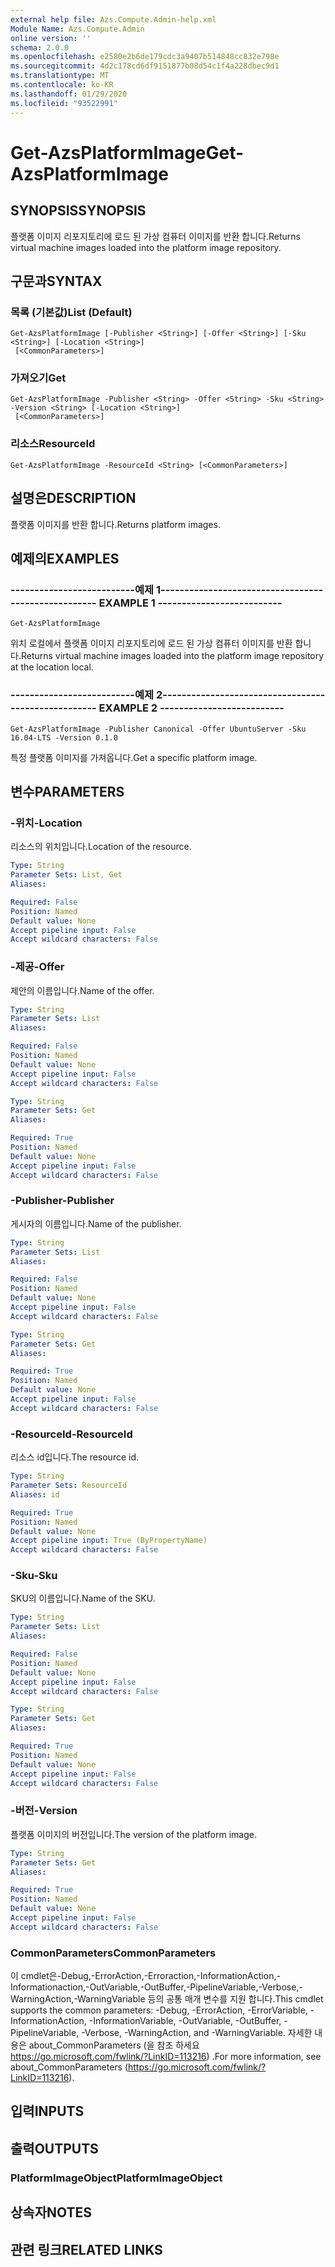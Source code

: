 ```yaml
---
external help file: Azs.Compute.Admin-help.xml
Module Name: Azs.Compute.Admin
online version: ''
schema: 2.0.0
ms.openlocfilehash: e2580e2b6de179cdc3a9407b514848cc832e798e
ms.sourcegitcommit: 4d2c178cd6df9151877b08d54c1f4a228dbec9d1
ms.translationtype: MT
ms.contentlocale: ko-KR
ms.lasthandoff: 01/29/2020
ms.locfileid: "93522991"
---
```

# <span data-ttu-id="1762d-101">Get-AzsPlatformImage</span><span class="sxs-lookup"><span data-stu-id="1762d-101">Get-AzsPlatformImage</span></span>

## <span data-ttu-id="1762d-102">SYNOPSIS</span><span class="sxs-lookup"><span data-stu-id="1762d-102">SYNOPSIS</span></span>
<span data-ttu-id="1762d-103">플랫폼 이미지 리포지토리에 로드 된 가상 컴퓨터 이미지를 반환 합니다.</span><span class="sxs-lookup"><span data-stu-id="1762d-103">Returns virtual machine images loaded into the platform image repository.</span></span>

## <span data-ttu-id="1762d-104">구문과</span><span class="sxs-lookup"><span data-stu-id="1762d-104">SYNTAX</span></span>

### <span data-ttu-id="1762d-105">목록 (기본값)</span><span class="sxs-lookup"><span data-stu-id="1762d-105">List (Default)</span></span>
```
Get-AzsPlatformImage [-Publisher <String>] [-Offer <String>] [-Sku <String>] [-Location <String>]
 [<CommonParameters>]
```

### <span data-ttu-id="1762d-106">가져오기</span><span class="sxs-lookup"><span data-stu-id="1762d-106">Get</span></span>
```
Get-AzsPlatformImage -Publisher <String> -Offer <String> -Sku <String> -Version <String> [-Location <String>]
 [<CommonParameters>]
```

### <span data-ttu-id="1762d-107">리소스</span><span class="sxs-lookup"><span data-stu-id="1762d-107">ResourceId</span></span>
```
Get-AzsPlatformImage -ResourceId <String> [<CommonParameters>]
```

## <span data-ttu-id="1762d-108">설명은</span><span class="sxs-lookup"><span data-stu-id="1762d-108">DESCRIPTION</span></span>
<span data-ttu-id="1762d-109">플랫폼 이미지를 반환 합니다.</span><span class="sxs-lookup"><span data-stu-id="1762d-109">Returns platform images.</span></span>

## <span data-ttu-id="1762d-110">예제의</span><span class="sxs-lookup"><span data-stu-id="1762d-110">EXAMPLES</span></span>

### <span data-ttu-id="1762d-111">--------------------------예제 1--------------------------</span><span class="sxs-lookup"><span data-stu-id="1762d-111">-------------------------- EXAMPLE 1 --------------------------</span></span>
```
Get-AzsPlatformImage
```

<span data-ttu-id="1762d-112">위치 로컬에서 플랫폼 이미지 리포지토리에 로드 된 가상 컴퓨터 이미지를 반환 합니다.</span><span class="sxs-lookup"><span data-stu-id="1762d-112">Returns virtual machine images loaded into the platform image repository at the location local.</span></span>

### <span data-ttu-id="1762d-113">--------------------------예제 2--------------------------</span><span class="sxs-lookup"><span data-stu-id="1762d-113">-------------------------- EXAMPLE 2 --------------------------</span></span>
```
Get-AzsPlatformImage -Publisher Canonical -Offer UbuntuServer -Sku 16.04-LTS -Version 0.1.0
```

<span data-ttu-id="1762d-114">특정 플랫폼 이미지를 가져옵니다.</span><span class="sxs-lookup"><span data-stu-id="1762d-114">Get a specific platform image.</span></span>

## <span data-ttu-id="1762d-115">변수</span><span class="sxs-lookup"><span data-stu-id="1762d-115">PARAMETERS</span></span>

### <span data-ttu-id="1762d-116">-위치</span><span class="sxs-lookup"><span data-stu-id="1762d-116">-Location</span></span>
<span data-ttu-id="1762d-117">리소스의 위치입니다.</span><span class="sxs-lookup"><span data-stu-id="1762d-117">Location of the resource.</span></span>

```yaml
Type: String
Parameter Sets: List, Get
Aliases: 

Required: False
Position: Named
Default value: None
Accept pipeline input: False
Accept wildcard characters: False
```

### <span data-ttu-id="1762d-118">-제공</span><span class="sxs-lookup"><span data-stu-id="1762d-118">-Offer</span></span>
<span data-ttu-id="1762d-119">제안의 이름입니다.</span><span class="sxs-lookup"><span data-stu-id="1762d-119">Name of the offer.</span></span>

```yaml
Type: String
Parameter Sets: List
Aliases: 

Required: False
Position: Named
Default value: None
Accept pipeline input: False
Accept wildcard characters: False
```

```yaml
Type: String
Parameter Sets: Get
Aliases: 

Required: True
Position: Named
Default value: None
Accept pipeline input: False
Accept wildcard characters: False
```

### <span data-ttu-id="1762d-120">-Publisher</span><span class="sxs-lookup"><span data-stu-id="1762d-120">-Publisher</span></span>
<span data-ttu-id="1762d-121">게시자의 이름입니다.</span><span class="sxs-lookup"><span data-stu-id="1762d-121">Name of the publisher.</span></span>

```yaml
Type: String
Parameter Sets: List
Aliases: 

Required: False
Position: Named
Default value: None
Accept pipeline input: False
Accept wildcard characters: False
```

```yaml
Type: String
Parameter Sets: Get
Aliases: 

Required: True
Position: Named
Default value: None
Accept pipeline input: False
Accept wildcard characters: False
```

### <span data-ttu-id="1762d-122">-ResourceId</span><span class="sxs-lookup"><span data-stu-id="1762d-122">-ResourceId</span></span>
<span data-ttu-id="1762d-123">리소스 id입니다.</span><span class="sxs-lookup"><span data-stu-id="1762d-123">The resource id.</span></span>

```yaml
Type: String
Parameter Sets: ResourceId
Aliases: id

Required: True
Position: Named
Default value: None
Accept pipeline input: True (ByPropertyName)
Accept wildcard characters: False
```

### <span data-ttu-id="1762d-124">-Sku</span><span class="sxs-lookup"><span data-stu-id="1762d-124">-Sku</span></span>
<span data-ttu-id="1762d-125">SKU의 이름입니다.</span><span class="sxs-lookup"><span data-stu-id="1762d-125">Name of the SKU.</span></span>

```yaml
Type: String
Parameter Sets: List
Aliases: 

Required: False
Position: Named
Default value: None
Accept pipeline input: False
Accept wildcard characters: False
```

```yaml
Type: String
Parameter Sets: Get
Aliases: 

Required: True
Position: Named
Default value: None
Accept pipeline input: False
Accept wildcard characters: False
```

### <span data-ttu-id="1762d-126">-버전</span><span class="sxs-lookup"><span data-stu-id="1762d-126">-Version</span></span>
<span data-ttu-id="1762d-127">플랫폼 이미지의 버전입니다.</span><span class="sxs-lookup"><span data-stu-id="1762d-127">The version of the platform image.</span></span>

```yaml
Type: String
Parameter Sets: Get
Aliases: 

Required: True
Position: Named
Default value: None
Accept pipeline input: False
Accept wildcard characters: False
```

### <span data-ttu-id="1762d-128">CommonParameters</span><span class="sxs-lookup"><span data-stu-id="1762d-128">CommonParameters</span></span>
<span data-ttu-id="1762d-129">이 cmdlet은-Debug,-ErrorAction,-Erroraction,-InformationAction,-Informationaction,-OutVariable,-OutBuffer,-PipelineVariable,-Verbose,-WarningAction,-WarningVariable 등의 공통 매개 변수를 지원 합니다.</span><span class="sxs-lookup"><span data-stu-id="1762d-129">This cmdlet supports the common parameters: -Debug, -ErrorAction, -ErrorVariable, -InformationAction, -InformationVariable, -OutVariable, -OutBuffer, -PipelineVariable, -Verbose, -WarningAction, and -WarningVariable.</span></span> <span data-ttu-id="1762d-130">자세한 내용은 about_CommonParameters (을 참조 하세요 https://go.microsoft.com/fwlink/?LinkID=113216) .</span><span class="sxs-lookup"><span data-stu-id="1762d-130">For more information, see about_CommonParameters (https://go.microsoft.com/fwlink/?LinkID=113216).</span></span>

## <span data-ttu-id="1762d-131">입력</span><span class="sxs-lookup"><span data-stu-id="1762d-131">INPUTS</span></span>

## <span data-ttu-id="1762d-132">출력</span><span class="sxs-lookup"><span data-stu-id="1762d-132">OUTPUTS</span></span>

### <span data-ttu-id="1762d-133">PlatformImageObject</span><span class="sxs-lookup"><span data-stu-id="1762d-133">PlatformImageObject</span></span>

## <span data-ttu-id="1762d-134">상속자</span><span class="sxs-lookup"><span data-stu-id="1762d-134">NOTES</span></span>

## <span data-ttu-id="1762d-135">관련 링크</span><span class="sxs-lookup"><span data-stu-id="1762d-135">RELATED LINKS</span></span>

